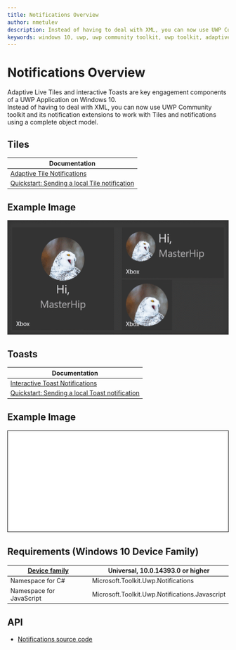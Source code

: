 ```yaml
---
title: Notifications Overview 
author: nmetulev
description: Instead of having to deal with XML, you can now use UWP Community toolkit and its notification extensions to work with Tiles and notifications using a complete object model.
keywords: windows 10, uwp, uwp community toolkit, uwp toolkit, adaptive live tiles, interactive toast, tiles, notifications
---
```


# Notifications Overview 

Adaptive Live Tiles and interactive Toasts are key engagement components of a UWP Application on Windows 10.  
Instead of having to deal with XML, you can now use UWP Community toolkit and its notification extensions to work with Tiles and notifications using a complete object model.

## Tiles

| Documentation |
| --- |
| [Adaptive Tile Notifications](https://blogs.msdn.microsoft.com/tiles_and_toasts/2015/06/30/adaptive-tile-templates-schema-and-documentation/) |
| [Quickstart: Sending a local Tile notification](https://blogs.msdn.microsoft.com/tiles_and_toasts/2015/10/05/quickstart-sending-a-local-tile-notification-in-windows-10/) |



## Example Image

![LiveTile](../resources/images/Notifications-LiveTile.gif "LiveTile")

## Toasts

| Documentation |
| --- |
| [Interactive Toast Notifications](https://blogs.msdn.microsoft.com/tiles_and_toasts/2015/07/02/adaptive-and-interactive-toast-notifications-for-windows-10/) |
| [Quickstart: Sending a local Toast notification](https://blogs.msdn.microsoft.com/tiles_and_toasts/2015/07/08/quickstart-sending-a-local-toast-notification-and-handling-activations-from-it-windows-10/) |

## Example Image

![Toast](../resources/images/Notifications-PopToast.gif "Toast")

## Requirements (Windows 10 Device Family)

| [Device family](http://go.microsoft.com/fwlink/p/?LinkID=526370) | Universal, 10.0.14393.0 or higher |
| --- | --- |
| Namespace for C# | Microsoft.Toolkit.Uwp.Notifications |
| Namespace for JavaScript | Microsoft.Toolkit.Uwp.Notifications.Javascript |

## API

* [Notifications source code](https://github.com/Microsoft/UWPCommunityToolkit/tree/master/Notifications/Microsoft.Toolkit.Uwp.Notifications.UWP)
